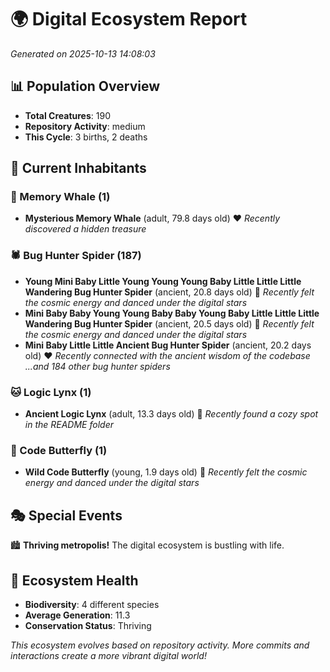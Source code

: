 # 🌍 Digital Ecosystem Report
*Generated on 2025-10-13 14:08:03*

## 📊 Population Overview
- **Total Creatures**: 190
- **Repository Activity**: medium
- **This Cycle**: 3 births, 2 deaths

## 👥 Current Inhabitants

### 🐋 Memory Whale (1)
- **Mysterious Memory Whale** (adult, 79.8 days old) ❤️
  *Recently discovered a hidden treasure*

### 🕷️ Bug Hunter Spider (187)
- **Young Mini Baby Little Young Young Young Baby Little Little Little Wandering Bug Hunter Spider** (ancient, 20.8 days old) 💛
  *Recently felt the cosmic energy and danced under the digital stars*
- **Mini Baby Baby Young Young Baby Baby Young Baby Little Little Little Wandering Bug Hunter Spider** (ancient, 20.5 days old) 💛
  *Recently felt the cosmic energy and danced under the digital stars*
- **Mini Baby Little Little Ancient Bug Hunter Spider** (ancient, 20.2 days old) ❤️
  *Recently connected with the ancient wisdom of the codebase*
  *...and 184 other bug hunter spiders*

### 🐱 Logic Lynx (1)
- **Ancient Logic Lynx** (adult, 13.3 days old) 💚
  *Recently found a cozy spot in the README folder*

### 🦋 Code Butterfly (1)
- **Wild Code Butterfly** (young, 1.9 days old) 💚
  *Recently felt the cosmic energy and danced under the digital stars*

## 🎭 Special Events

🏙️ **Thriving metropolis!** The digital ecosystem is bustling with life.

## 🔬 Ecosystem Health
- **Biodiversity**: 4 different species
- **Average Generation**: 11.3
- **Conservation Status**: Thriving

*This ecosystem evolves based on repository activity. More commits and interactions create a more vibrant digital world!*